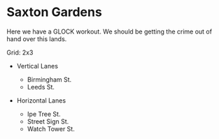 # Saxton Gardens

Here we have a GLOCK workout. We should be getting the crime out of hand over this lands.

Grid: 2x3

* Vertical Lanes
    - Birmingham St.
    - Leeds St.

* Horizontal Lanes
    - Ipe Tree St.
    - Street Sign St.
    - Watch Tower St.
